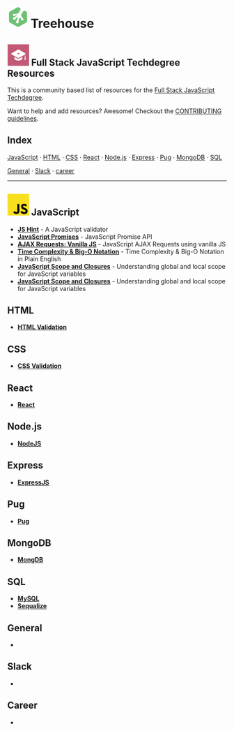 # ![Treehouse Logo](repo-imgs/frogprint.png "Team Treehouse") Treehouse

## ![Full Stack JavaScript Techdegree](repo-imgs/fsjs.png "FSJS") Full Stack JavaScript Techdegree Resources

This is a community based list of resources for the [Full Stack JavaScript Techdegree](https://www.teamtreehouse.com).

Want to help and add resources? Awesome! Checkout the [CONTRIBUTING guidelines](CONTRIBUTING.md).

## Index

[JavaScript](#javascript) ·
[HTML](#html) ·
[CSS](#css) ·
[React](#react) ·
[Node.js](#node.js) ·
[Express](#express) ·
[Pug](#pug) ·
[MongoDB](#mongodb) ·
[SQL](#sqlL)

[General](#general) ·
[Slack](#slack) ·
[career](#career)

-------

## ![JavaScript](repo-imgs/js.png) JavaScript
* **[JS Hint](http://jshint.com/)** - A JavaScript validator
* **[JavaScript Promises](https://davidwalsh.name/promises)** - JavaScript Promise API
* **[AJAX Requests: Vanilla JS](https://davidwalsh.name/xmlhttprequest)** - JavaScript AJAX Requests using vanilla JS
* **[Time Complexity & Big-O Notation](https://medium.freecodecamp.com/time-is-complex-but-priceless-f0abd015063c#.6a4s0p49a)** - Time Complexity & Big-O Notation in Plain English
* **[JavaScript Scope and Closures](https://css-tricks.com/javascript-scope-closures/)** - Understanding global and local scope for JavaScript variables
* **[JavaScript Scope and Closures](https://css-tricks.com/javascript-scope-closures/)** - Understanding global and local scope for JavaScript variables 

## HTML

* **[HTML Validation](https://validator.w3.org/)**

## CSS

* **[CSS Validation](https://jigsaw.w3.org/css-validator/)**

## React

* **[React](https://reactjs.org/)**

## Node.js

* **[NodeJS](https://nodejs.org/en/)**

## Express

* **[ExpressJS](http://expressjs.com)**

## Pug

* **[Pug](https://pugjs.org/api/getting-started.html)**

## MongoDB

* **[MongDB](https://docs.mongodb.com/)**

## SQL

* **[MySQL](https://dev.mysql.com/doc/)**
* **[Sequalize](http://docs.sequelizejs.com/)**



## General

*

## Slack

*

## Career

*
